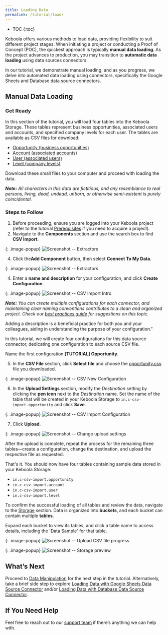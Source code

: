 ```yaml
---
title: Loading Data
permalink: /tutorial/load/
---
```


* TOC
{:toc}

Keboola offers various methods to load data, providing flexibility to suit different project stages. When initiating a project or conducting a Proof of Concept 
(POC), the quickest approach is typically **manual data loading**. As the project advances to production, you may transition to **automatic data loading** using 
data sources connectors. 

In our tutorial, we demonstrate manual loading, and as you progress, we delve into automated data loading using connectors, specifically the Google Sheets 
and Database data source connectors.

## Manual Data Loading
### Get Ready
In this section of the tutorial, you will load four tables into the Keboola Storage. These tables represent business opportunities, associated users and accounts, and specified company levels for each user. The tables are available as CSV files for download:

- [Opportunity (business opportunities)](/tutorial/opportunity.csv)
- [Account (associated accounts)](/tutorial/account.csv)
- [User (associated users)](/tutorial/user.csv)
- [Level (company levels)](/tutorial/level.csv)

Download these small files to your computer and proceed with loading the data.

***Note:** All characters in this data are fictitious, and any resemblance to real persons, living, dead, undead, unborn, or otherwise semi-existent 
is purely coincidental.*

### Steps to Follow
1. Before proceeding, ensure you are logged into your Keboola project (refer to the tutorial [Prerequisites](/tutorial/#prerequisites) 
if you need to acquire a project).
2. Navigate to the **Components** section and use the search box to find **CSV Import**.

{: .image-popup}
![Screenshot -- Extractors](/tutorial/load/picture1.png)

4. Click the**Add Component** button, then select **Connect To My Data**.

{: .image-popup}
![Screenshot -- Extractors](/tutorial/load/picture2.png)

4. Enter a **name and description** for your configuration, and click **Create Configuration**.
   
{: .image-popup}
![Screenshot -- CSV Import Intro](/tutorial/load/picture3.png)

***Note:** You can create multiple configurations for each connector, and maintaining clear naming conventions contributes to a clean and organized project. 
Check our [best practices guide](/tutorial/onboarding/cheat-sheet/) for suggestions on this topic.*

Adding a description is a beneficial practice for both you and your colleagues, aiding in understanding the purpose of your configuration."

In this tutorial, we will create four configurations for this data source connector, dedicating one configuration to each source CSV file.

Name the first configuration **[TUTORIAL] Opportunity**.

5. In the **CSV File** section, click **Select file** and choose the [opportunity.csv](/tutorial/opportunity.csv) file you downloaded.
   
{: .image-popup}
![Screenshot -- CSV New Configuration](/tutorial/load/picture4.png)

6. In the **Upload Settings** section, modify the *Destination* setting by clicking the **pen icon** next to the *Destination* name. Set the name of the table that will be created in your Keboola Storage to `in.c-csv-import.opportunity` and click **Save**.

{: .image-popup}
![Screenshot -- CSV Import Configuration](/tutorial/load/picture5.png)

7. Click **Upload**.

{: .image-popup}
![Screenshot -- Change upload settings](/tutorial/load/picture6.png)

After the upload is complete, repeat the process for the remaining three tables—create a configuration, change the destination, 
and upload the respective file as requested.

That's it. You should now have four tables containing sample data stored in your Keboola Storage:

- `in.c-csv-import.opportunity`
- `in.c-csv-import.account`
- `in.c-csv-import.user`
- `in.c-csv-import.level`

To confirm the successful loading of all tables and review the data, navigate to the [Storage](/storage/) section. Data is organized into **buckets**, 
and each bucket can contain multiple **tables**.

Expand each bucket to view its tables, and click a table name to access details, including the 'Data Sample' for that table.

{: .image-popup}
![Screenshot -- Upload CSV file progress](/tutorial/load/picture7.png)

{: .image-popup}
![Screenshot -- Storage preview](/tutorial/load/picture8.png)

## What’s Next
Proceed to [Data Manipulation](/tutorial/manipulate/) for the next step in the tutorial. Alternatively, take a brief side step to explore 
[Loading Data with Google Sheets Data Source Connector](/tutorial/load/googlesheets/) 
and/or [Loading Data with Database Data Source Connector](/tutorial/load/database/). 

## If You Need Help
Feel free to reach out to our [support team](support@keboola.com) if there’s anything we can help with.
